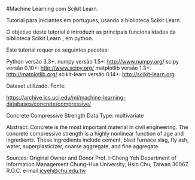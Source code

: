 #Machine Learning com Scikit Learn.

Tutorial para iniciantes em portugues, usando a biblioteca Scikit Learn.

O objetivo deste tutorial é introduzir as principais funcionalidades da biblioteca Scikit Learn , em python.

Este tutorial requer os seguintes pacotes:

Python versão 3.3+. 
numpy versão 1.5+: http://www.numpy.org/
scipy versão 0.10+: http://www.scipy.org/
matplotlib versão 1.3+: http://matplotlib.org/
scikit-learn versão 0.14+: http://scikit-learn.org.

Dataset utilizado. Fonte:

https://archive.ics.uci.edu/ml/machine-learning-databases/concrete/compressive/

Concrete Compressive Strength Data Type: multivariate

Abstract: Concrete is the most important material in civil engineering. The concrete compressive strength is a highly nonlinear function of age and ingredients. These ingredients include cement, blast furnace slag, fly ash, water, superplasticizer, coarse aggregate, and fine aggregate.

Sources: Original Owner and Donor Prof. I-Cheng Yeh Department of Information Management Chung-Hua University, Hsin Chu, Taiwan 30067, R.O.C. e-mail:icyeh@chu.edu.tw
